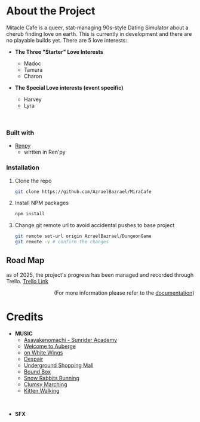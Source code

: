 <!-- READ ME --->
# About the Project
Mitacle Cafe is a queer, stat-managing 90s-style Dating Simulator about a cherub finding love on earth. This is currently in development and there are no playable builds yet.
There are 5 love interests:

- **The Three "Starter" Love Interests**
    - Madoc
    -  Tamura
    - Charon


- **The Special Love interests (event specific)**
    -  Harvey
    - Lyra

<br>

<!-- Project information -->
### Built with

- <a href="https://www.renpy.org/">Renpy </a>
    - wirtten in Ren'py

### Installation
1. Clone the repo
   ```sh
   git clone https://github.com/AzraelBazrael/MiraCafe
   ```
2. Install NPM packages
   ```sh
   npm install
3. Change git remote url to avoid accidental pushes to base project
   ```sh
   git remote set-url origin AzraelBazrael/DungeonGame
   git remote -v # confirm the changes
<!-- <p align="right">(<a href="#readme-top">back to top</a>)</p>  -->


## Road Map
as of 2025, the project's progress has been managed and recorded through Trello. 
<a href="https://trello.com/b/3za6AD3a/miracle-cafe"> Trello Link </a>
<p align="right">(For more information please refer to the <a href="https://github.com/Azraelbazrael/MiraCafe/blob/main/DOCUMENTATION.md">documentation</a>)</p>

# Credits
- **MUSIC**
    - <a href="https://soundcloud.com/user-171730910-142490571/asayakenomachi-sunrider"> Asayakenomachi - Sunrider Academy </a> 
    - <a href="https://dova-s.jp/EN/bgm/play21096.html">Welcome to Auberge</a>
    - <a href="https://dova-s.jp/EN/bgm/play21055.html">on White Wings</a> 
    - <a href="https://dova-s.jp/EN/bgm/play21008.html">Despair </a>
    - <a href="https://dova-s.jp/EN/bgm/play21012.html"> Underground Shopping Mall </a> 
    - <a href="https://dova-s.jp/EN/bgm/play1599.html"> Bound Box 
    - <a href="https://amachamusic.chagasi.com/music_yukiusaginokakekko.html">Snow Rabbits Running</a>
    - <a href= "https://amachamusic.chagasi.com/music_dozikkomarch.html"> Clumsy Marching</a>
    - <a href="https://amachamusic.chagasi.com/music_konekonoosanpo.html"> Kitten Walking</a>

<br>

- **SFX**


